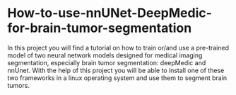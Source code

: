 # How-to-use-nnUNet-DeepMedic-for-brain-tumor-segmentation
In this project you will find a tutorial on how to train or/and use a pre-trained model of two neural network models designed for medical imaging segmentation, especially brain tumor segmentation: deepMedic and nnUnet.  With the help of this project you will be able to install one of these two frameworks in a linux operating system and use them to segment brain tumors.
